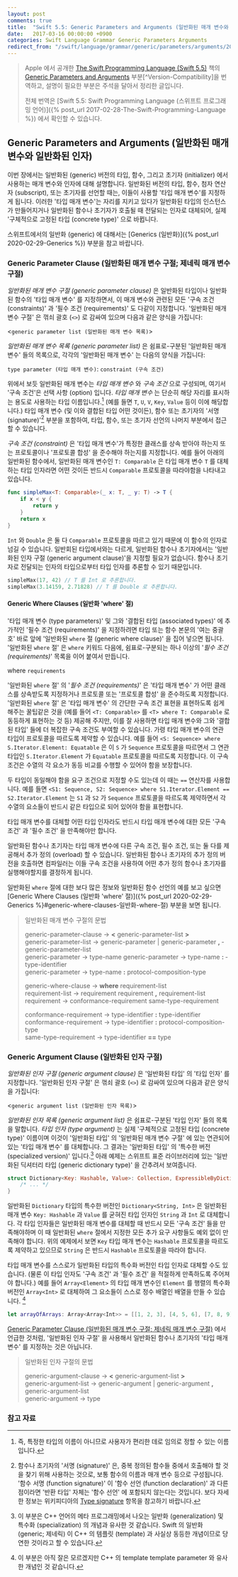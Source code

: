 ```yaml
---
layout: post
comments: true
title:  "Swift 5.5: Generic Parameters and Arguments (일반화된 매개 변수와 일반화된 인자)"
date:   2017-03-16 00:00:00 +0900
categories: Swift Language Grammar Generic Parameters Arguments
redirect_from: "/swift/language/grammar/generic/parameters/arguments/2017/03/15/Generic-Parameters-and-Arguments.html"
---
```


> Apple 에서 공개한 [The Swift Programming Language (Swift 5.5)](https://docs.swift.org/swift-book/) 책의 [Generic Parameters and Arguments](https://docs.swift.org/swift-book/ReferenceManual/GenericParametersAndArguments.html) 부분[^Version-Compatibility]을 번역하고, 설명이 필요한 부분은 주석을 달아서 정리한 글입니다.
>
> 전체 번역은 [Swift 5.5: Swift Programming Language (스위프트 프로그래밍 언어)]({% post_url 2017-02-28-The-Swift-Programming-Language %}) 에서 확인할 수 있습니다.

## Generic Parameters and Arguments (일반화된 매개 변수와 일반화된 인자)

이번 장에서는 일반화된 (generic) 버전의 타입, 함수, 그리고 초기자 (initializer) 에서 사용하는 매개 변수와 인자에 대해 설명합니다. 일반화된 버전의 타입, 함수, 첨자 연산자 (subscript), 또는 초기자를 선언할 때는, 이들이 사용할 '타입 매개 변수'를 지정하게 됩니다. 이러한 '타입 매개 변수'는 자리를 지키고 있다가 일반화된 타입의 인스턴스가 만들어지거나 일반화된 함수나 초기자가 호출될 때 전달되는 인자로 대체되어, 실제 '구체적으로 고정된 타입 (concrete type)' 으로 바뀝니다.

스위프트에서의 일반화 (generic) 에 대해서는 [Generics (일반화)]({% post_url 2020-02-29-Generics %}) 부분을 참고 바랍니다.

### Generic Parameter Clause (일반화된 매개 변수 구절; 제네릭 매개 변수 구절)

_일반화된 매개 변수 구절 (generic parameter clause)_ 은 일반화된 타입이나 일반화된 함수의 '타입 매개 변수' 를 지정하면서, 이 매개 변수와 관련된 모든 '구속 조건 (constraints)' 과 '필수 조건 (requirements)' 도 다같이 지정합니다. '일반화된 매개 변수 구절' 은 꺾쇠 괄호 (`<>`) 로 감싸여 있으며 다음과 같은 양식을 가집니다:

<`generic parameter list (일반화된 매개 변수 목록)`>

_일반화된 매개 변수 목록 (generic parameter list)_ 은 쉼표로-구분된 '일반화된 매개 변수' 들의 목록으로, 각각의 '일반화된 매개 변수' 는 다음의 양식을 가집니다:

`type parameter (타입 매개 변수)`: `constraint (구속 조건)`

위에서 보듯 일반화된 매개 변수는 _타입 매개 변수_ 와 _구속 조건_ 으로 구성되며, 여기서 '구속 조건'은 선택 사항 (option) 입니다. _타입 매개 변수_ 는 단순히 해당 자리를 표시하는 용도로 사용하는 타입 이름입니다.[^placeholder] (예를 들면 `T`, `U`, `V`, `Key`, `Value` 등이 이에 해당합니다.) 타입 매개 변수 (및 이와 결합된 타입 어떤 것이든), 함수 또는 초기자의 '서명 (signature)'[^signature] 부분을 포함하여, 타입, 함수, 또는 초기자 선언의 나머지 부분에서 접근 할 수 있습니다.

_구속 조건 (constraint)_ 은 '타입 매개 변수'가 특정한 클래스를 상속 받아야 하는지 또는 프로토콜이나 '프로토콜 합성' 을 준수해야 하는지를 지정합니다. 예를 들어 아래의 일반화된 함수에서, 일반화된 매개 변수인 `T: Comparable` 은 타입 매개 변수 `T` 를 대체하는 타입 인자라면 어떤 것이든 반드시 `Comparable` 프로토콜을 따라야함을 나타내고 있습니다.

```swift
func simpleMax<T: Comparable>(_ x: T, _ y: T) -> T {
    if x < y {
        return y
    }
    return x
}
```

`Int` 와 `Double` 은 둘 다 `Comparable` 프로토콜을 따르고 있기 때문에 이 함수의 인자로 넘길 수 있습니다. 일반회된 타입에서와는 다르게, 일반화된 함수나 초기자에서는 '일반화된 인자 구절 (generic argument clause)'을 지정할 필요가 없습니다. 함수나 초기자로 전달되는 인자의 타입으로부터 타입 인자를 추론할 수 있기 때문입니다.

```swift
simpleMax(17, 42) // T 를 Int 로 추론합니다.
simpleMax(3.14159, 2.71828) // T 를 Double 로 추론합니다.
```

#### Generic Where Clauses (일반화 'where' 절)

'타입 매개 변수 (type parameters)' 및 그와 '결합된 타입 (associated types)' 에 추가적인 '필수 조건 (requirements)' 을 지정하려면 타입 또는 함수 본문의 '여는 중괄호' 바로 앞에 '일반화된 `where` 절 (generic where clause)' 을 집어 넣으면 됩니다. '일반화된 `where` 절' 은 `where` 키워드 다음에, 쉼표로-구분되는 하나 이상의 '_필수 조건 (requirements)_' 목록을 이어 붙여서 만듭니다.

where `requirements`

'일반화된 `where` 절' 의 '_필수 조건 (requirements)_' 은 '타입 매개 변수' 가 어떤 클래스를 상속받도록 지정하거나 프로토콜 또는 '프로토콜 합성' 을 준수하도록 지정합니다. '일반화된 `where` 절' 은 '타입 매개 변수' 의 간단한 구속 조건 표현을 표현하도록 쉽게 해주는 꿀팁같은 것을 (예를 들어 `<T: Comparable>` 를 `<T> where T: Comparable` 로 동등하게 표현하는 것 등) 제공해 주지만, 이를 잘 사용하면 타입 매개 변수와 그와 '결합된 타입' 들에 더 복잡한 구속 조건도 부여할 수 있습니다. 가령 타입 매개 변수의 연관 타입이 프로토콜을 따르도록 제약할 수 있습니다. 예를 들어 `<S: Sequence> where S.Iterator.Element: Equatable` 은 이 `S` 가 `Sequence` 프로토콜을 따르면서 그 연관 타입인 `S.Iterator.Element` 가 `Equatable` 프로토콜을 따르도록 지정합니다. 이 구속 조건은 수열의 각 요소가 동등 비교를 수행할 수 있어야 함을 보장합니다.

두 타입이 동일해야 함을 요구 조건으로 지정할 수도 있는데 이 때는 `==` 연산자를 사용합니다. 예를 들면 `<S1: Sequence, S2: Sequence> where S1.Iterator.Element == S2.Iterator.Element` 는 `S1` 과 `S2` 가 `Sequence` 프로토콜을 따르도록 제약하면서 각 수열의 요소들이 반드시 같은 타입으로 되어 있어야 함을 표현합니다.

타입 매개 변수를 대체할 어떤 타입 인자라도 반드시 타입 매개 변수에 대한 모든 '구속 조건' 과 '필수 조건' 을 만족해야만 합니다.

일반화된 함수나 초기자는 타입 매개 변수에 다른 구속 조건, 필수 조건, 또는 둘 다를 제공해서 추가 정의 (overload) 할 수 있습니다. 일반화된 함수나 초기자의 추가 정의 버전을 호출하면 컴파일러는 이들 구속 조건을 사용하여 어떤 추가 정의 함수나 초기자를 실행해야할지를 결정하게 됩니다.

일반화된 `where` 절에 대한 보다 많은 정보와 일반화된 함수 선언의 예를 보고 싶으면 [Generic Where Clauses (일반화 'where' 절)]({% post_url 2020-02-29-Generics %}#generic-where-clauses-일반화-where-절) 부분을 보면 됩니다.

> 일반화된 매개 변수 구절의 문법
>
> generic-parameter-clause → **<­** generic-parameter-list ­**>**  
> generic-parameter-list → generic-parameter­ \| generic-parameter **,** ­generic-parameter-list­  
> generic-parameter → type-name­
> generic-parameter → type-name­ **:** ­type-identifier­  
> generic-parameter → type-name­ **:** ­protocol-composition-type
>
> generic-where-clause → **where** ­requirement-list­  
> requirement-list → requirement­  requirement­ **,** ­requirement-list  
> requirement → conformance-requirement­  same-type-requirement  
>
> conformance-requirement → type-identifier­ **:** ­type-identifier  
> conformance-requirement → type-identifier­ **:** ­protocol-composition-type  
> same-type-requirement → type-identifier­ **==­** type­

### Generic Argument Clause (일반화된 인자 구절)

_일반화된 인자 구절 (generic argument clause)_ 은 '일반화된 타입' 의 '타입 인자' 를 지정합니다. '일반화된 인자 구절' 은 꺾쇠 괄호 (`<>`) 로 감싸여 있으며 다음과 같은 양식을 가집니다:

<`generic argument list (일반화된 인자 목록)`>

_일반화된 인자 목록 (generic argument list)_ 은 쉼표로-구분된 '타입 인자' 들의 목록을 말합니다. _타입 인자 (type argument)_ 는 실제 '구체적으로 고정된 타입 (concrete type)' 이름이며 이것이 '일반화된 타입' 의 '일반화된 매개 변수 구절' 에 있는 연관되어 있는 '타입 매개 변수' 를 대체합니다. 그 결과는 '일반화된 타입' 의 '특수한 버전 (specialized version)' 입니다.[^specialized-version] 아래 예제는 스위프트 표준 라이브러리에 있는 '일반화된 딕셔터리 타입 (generic dictionary type)' 을 간추려서 보여줍니다.

```swift
struct Dictionary<Key: Hashable, Value>: Collection, ExpressibleByDictionaryLiteral {
    /* ... */
}
```

일반화된 `Dictionary` 타입의 특수한 버전인 `Dictionary<String, Int>` 은 일반화된 매개 변수 `Key: Hashable` 과 `Value` 를 굳혀진 타입 인자인 `String` 과 `Int` 로 대체합니다. 각 타입 인자들은 일반화된 매개 변수를 대체할 때 반드시 모든 '구속 조건' 들을 만족해야하며 이 때 일반화된 `where` 절에서 지정한 모든 추가 요구 사항들도 예외 없이 만족해야 합니다. 위의 예제에서 보면 `Key` 타입 매개 변수는 `Hashable` 프로토콜을 따르도록 제약하고 있으므로 `String` 은 반드시 `Hashable` 프로토콜을 따라야 합니다.

타입 매개 변수를 스스로가 일반화된 타입의 특수화 버전인 타입 인자로 대체할 수도 있습니다. (물론 이 타입 인자도 '구속 조건' 과 '필수 조건' 을 적절하게 만족하도록 주어져야 합니다.) 예를 들어 `Array<Element>` 의 타입 매개 변수인 `Element` 를 행렬의 특수화 버전인 `Array<Int>` 로 대체하여 그 요소들이 스스로 정수 배열인 배열을 만들 수 있습니다. [^specialized-form]

```swift
let arrayOfArrays: Array<Array<Int>> = [[1, 2, 3], [4, 5, 6], [7, 8, 9]]
```

[Generic Parameter Clause (일반화된 매개 변수 구절; 제네릭 매개 변수 구절)](#generic-parameter-clause-일반화된-매개-변수-구절-제네릭-매개-변수-구절) 에서 언급한 것처럼, '일반화된 인자 구절' 을 사용해서 일반화된 함수나 초기자의 '타입 매개 변수' 를 지정하는 것은 아닙니다.

> 일반화된 인자 구절의 문법
>
> generic-argument-clause → **<­** generic-argument-list ­**>­**  
> generic-argument-list → generic-argument­ \| generic-argument **,** generic-argument-list­  
> generic-argument → type­

### 참고 자료

[^GPandA]: 원문은 [Generic Parameters and Arguments](https://docs.swift.org/swift-book/ReferenceManual/GenericParametersAndArguments.html) 에서 확인할 수 있습니다.

[^swift-update]: 스위프트 5.3 은 2020-06-22 에 WWDC 20 에 맞춰서 발표 되었다가, 2020-09-16 일에 다시 갱신 되었습니다.

[^placeholder]: 즉, 특정한 타입의 이름이 아니므로 사용자가 편리한 데로 임의로 정할 수 있는 이름입니다.

[^signature]: 함수나 초기자의 '서명 (signature)' 은, 중복 정의된 함수들 중에서 호출해야 할 것을 찾기 위해 사용하는 것으로, 보통 함수의 이름과 매개 변수 등으로 구성됩니다. '함수 서명 (function signature)' 이 '함수 선언 (function declaration)' 과 다른 점이라면 '반환 타입' 자체는 '함수 선언' 에 포함되지 않는다는 것입니다. 보다 자세한 정보는 위키피디아의 [Type signature](https://en.wikipedia.org/wiki/Type_signature) 항목을 참고하기 바랍니다.

[^specialized-version]: 이 부분은 C++ 언어의 메타 프로그래밍에서 나오는 일반화 (generalization) 및 특수화 (specialization) 의 개념과 유사한 것 같습니다. Swift 의 일반화 (generic; 제네릭) 이 C++ 의 템플릿 (template) 과 사실상 동등한 개념이므로 당연한 것이라고 할 수 있습니다.

[^specialized-form]: 이 부분은 아직 잘은 모르겠지만 C++ 의 template template parameter 와 유사한 개념인 것 같습니다.
